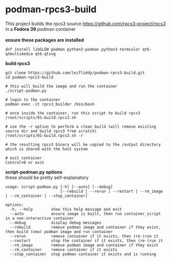 # podman-rpcs3-build
This project builds the rpcs3 source https://github.com/rpcs3-project/rpcs3 in a **Fedora 39** podman container  
\
**ensure these packages are installed**
```
dnf install libGLEW podman python3-podman python3-termcolor qt6-qtmultimedia qt6-qtsvg   
```

**build rpcs3**
```
git clone https://github.com/leifliddy/podman-rpcs3-build.git
cd podman-rpcs3-build  

# this will build the image and run the container  
./script-podman.py

# login to the container
podman exec -it rpcs3_builder /bin/bash

# once inside the container, run this script to build rpcs3
/root/scripts/01-build.rpcs3.sh

# use the -r option to perform a clean build (will remove existing source dir and build rpcs3 from scratch)
/root/scripts/01-build.rpcs3.sh -r

# the resulting rpcs3 binary will be copied to the /output directory which is shared with the host system

# exit container
Control+D or exit
```

**script-podman.py options**  
these should be pretty self-explanatory
```
usage: script-podman.py [-h] [--auto] [--debug]
                        [--rebuild | --rerun | --restart | --rm_image | --rm_container | --stop_container]

options:
  -h, --help        show this help message and exit
  --auto            ensure image is built, then run container_script in a non-interactive container
  --debug           display debug messages
  --rebuild         remove podman image and container if they exist, then build (new) podman image and run container
  --rerun           remove container if it exists, then (re-)run it
  --restart         stop the container if it exists, then (re-)run it
  --rm_image        remove podman image and container if they exist
  --rm_container    remove container if it exists
  --stop_container  stop podman container it exists and is running
```
